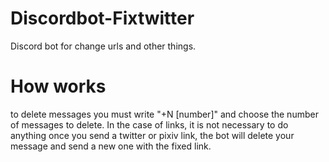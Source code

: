 # Discordbot-Fixtwitter
Discord bot for change urls and other things.

# How works
to delete messages you must write "+N [number]" and choose the number of messages to delete.
In the case of links, it is not necessary to do anything once you send a twitter or pixiv link, the bot will delete your message and send a new one with the fixed link.
